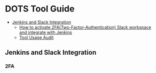 <h1>DOTS Tool Guide</h1>

- [Jenkins and Slack Integration](#Jenkins)
    * [How to activate 2FA(Two-Factor-Authentication) Slack workspace and integrate with Jenkins](#2FA)
    * [Tool Usage Audit](#Tool-Usage-Audit)



## Jenkins and Slack Integration

### 2FA

